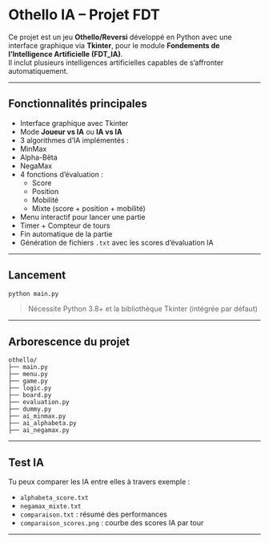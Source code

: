#  Othello IA – Projet FDT

Ce projet est un jeu **Othello/Reversi** développé en Python avec une interface graphique via **Tkinter**, pour le module **Fondements de l’Intelligence Artificielle (FDT_IA)**.  
Il inclut plusieurs intelligences artificielles capables de s’affronter automatiquement.

---

##  Fonctionnalités principales

-  Interface graphique avec Tkinter
-  Mode **Joueur vs IA** ou **IA vs IA**
-  3 algorithmes d’IA implémentés :
  - MinMax
  - Alpha-Bêta
  - NegaMax
- 4 fonctions d’évaluation :
  - Score
  - Position
  - Mobilité
  - Mixte (score + position + mobilité)
-  Menu interactif pour lancer une partie
-  Timer + Compteur de tours
-  Fin automatique de la partie
-  Génération de fichiers `.txt` avec les scores d’évaluation IA


---

##  Lancement

```bash
python main.py
```

> Nécessite Python 3.8+ et la bibliothèque Tkinter (intégrée par défaut)

---

## Arborescence du projet

```
othello/
├── main.py
├── menu.py
├── game.py
├── logic.py
├── board.py
├── evaluation.py
├── dummy.py
├── ai_minmax.py
├── ai_alphabeta.py
├── ai_negamax.py
```

---

## Test IA

Tu peux comparer les IA entre elles à travers exemple :
- `alphabeta_score.txt`
- `negamax_mixte.txt`
- `comparaison.txt` : résumé des performances
- `comparaison_scores.png` : courbe des scores IA par tour

---

